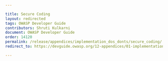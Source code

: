 ```yaml
---

title: Secure Coding
layout: redirected
tags: OWASP Developer Guide
contributors: Shruti Kulkarni
document: OWASP Developer Guide
order: 14120
permalink: /release/appendices/implementation_dos_donts/secure_coding/
redirect_to: https://devguide.owasp.org/12-appendices/01-implementation-dos-donts/02-secure-coding/

---
```

